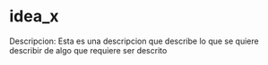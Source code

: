 # idea_x
 
 Descripcion:
 Esta es una descripcion que describe lo que se quiere describir de algo que requiere ser descrito
 
